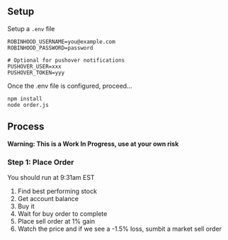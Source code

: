## Setup

Setup a `.env` file
```
ROBINHOOD_USERNAME=you@example.com
ROBINHOOD_PASSWORD=password

# Optional for pushover notifications
PUSHOVER_USER=xxx
PUSHOVER_TOKEN=yyy
```

Once the .env file is configured, proceed...
```
npm install
node order.js
```

## Process

**Warning: This is a Work In Progress, use at your own risk**

### Step 1: Place Order
You should run at 9:31am EST

1. Find best performing stock
1. Get account balance
1. Buy it
1. Wait for buy order to complete
1. Place sell order at 1% gain
1. Watch the price and if we see a -1.5% loss, sumbit a market sell order
